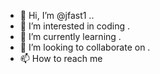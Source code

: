 - 👋 Hi, I’m @jfast1 ..
- 👀 I’m interested in coding .
- 🌱 I’m currently learning .
- 💞️ I’m looking to collaborate on .
- 📫 How to reach me 

<!---
jfast1/jfast1 is a ✨ special ✨ repository because its `README.md` (this file) appears on your GitHub profile.
You can click the Preview link to take a look at your changes.
--->
